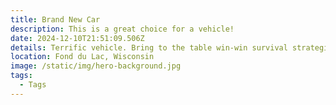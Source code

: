 ```yaml
---
title: Brand New Car
description: This is a great choice for a vehicle!
date: 2024-12-10T21:51:09.506Z
details: Terrific vehicle. Bring to the table win-win survival strategies to ensure proactive domination. At the end of the day, going forward, a new normal that has evolved from generation X is on the runway heading towards a streamlined cloud solution. User generated content in real-time will have multiple touchpoints for offshoring.
location: Fond du Lac, Wisconsin
image: /static/img/hero-background.jpg
tags:
  - Tags
---
```


